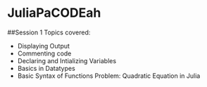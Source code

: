# JuliaPaCODEah

##Session 1
Topics covered:
* Displaying Output
* Commenting code
* Declaring and Intializing Variables
* Basics in Datatypes
* Basic Syntax of Functions
Problem: Quadratic Equation in Julia
